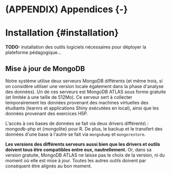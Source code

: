 # (APPENDIX) Appendices {-}

# Installation {#installation}



**TODO:** installation des outils logiciels nécessaires pour déployer la plateforme pédagogique...

## Mise à jour de MongoDB

Notre système utilise deux serveurs MongoDB différents (et même trois, si on considère utiliser une version locale également dans la phase d'analyse des données). Un de ces serveurs est MongoDB ATLAS sous forme gratuite (et limitée à une taille de 512Mo). Ce serveur sert à collecter temporairement les données provenant des machines virtuelles des étudiants (learnrs et applications Shiny exécutées en local), ainsi que les données provenant des exercices H5P.

L'accès à ces bases de données se fait via deux drivers différents\ : mongodb-php et {mongolite} pour R. De plus, le backup et le transfert des données d'une base à l'autre se fait via `mongodump` et `mongorestore`.

**Les versions des différents serveurs aussi bien que les drivers et outils doivent tous être compatibles entre eux, nautrellement.** Or, dans sa version gratuite, MongoDB ATLAS ne laisse pas le choix de la version, ni du moment où elle est mise à jour. Toutes les autres outils doivent par conséquent être alignés au bon moment.

